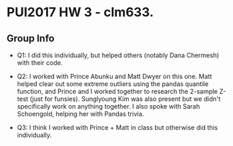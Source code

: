 # PUI2017 HW 3 - clm633.

## Group Info
- Q1: I did this individually, but helped others (notably Dana Chermesh) with their code.

- Q2: I worked with Prince Abunku and Matt Dwyer on this one. Matt helped clear out some extreme outliers using the pandas quantile function, and Prince and I worked together to research the 2-sample Z-test (just for funsies). Sunglyoung Kim was also present but we didn't specifically work on anything together. I also spoke with Sarah Schoengold, helping her with Pandas trivia.

- Q3: I think I worked with Prince + Matt in class but otherwise did this individually.
